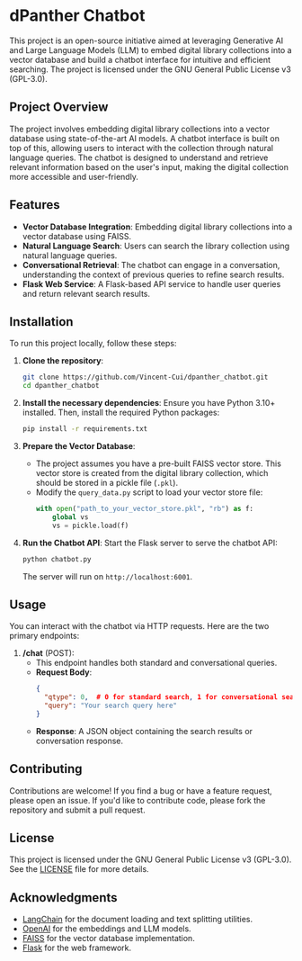 
# dPanther Chatbot

This project is an open-source initiative aimed at leveraging Generative AI and Large Language Models (LLM) to embed digital library collections into a vector database and build a chatbot interface for intuitive and efficient searching. The project is licensed under the GNU General Public License v3 (GPL-3.0).

## Project Overview

The project involves embedding digital library collections into a vector database using state-of-the-art AI models. A chatbot interface is built on top of this, allowing users to interact with the collection through natural language queries. The chatbot is designed to understand and retrieve relevant information based on the user's input, making the digital collection more accessible and user-friendly.

## Features

- **Vector Database Integration**: Embedding digital library collections into a vector database using FAISS.
- **Natural Language Search**: Users can search the library collection using natural language queries.
- **Conversational Retrieval**: The chatbot can engage in a conversation, understanding the context of previous queries to refine search results.
- **Flask Web Service**: A Flask-based API service to handle user queries and return relevant search results.

## Installation

To run this project locally, follow these steps:

1. **Clone the repository**:
   ```bash
   git clone https://github.com/Vincent-Cui/dpanther_chatbot.git
   cd dpanther_chatbot
   ```

2. **Install the necessary dependencies**:
   Ensure you have Python 3.10+ installed. Then, install the required Python packages:
   ```bash
   pip install -r requirements.txt
   ```

3. **Prepare the Vector Database**:
   - The project assumes you have a pre-built FAISS vector store. This vector store is created from the digital library collection, which should be stored in a pickle file (`.pkl`).
   - Modify the `query_data.py` script to load your vector store file:
     ```python
     with open("path_to_your_vector_store.pkl", "rb") as f:
         global vs
         vs = pickle.load(f)
     ```

4. **Run the Chatbot API**:
   Start the Flask server to serve the chatbot API:
   ```bash
   python chatbot.py
   ```
   The server will run on `http://localhost:6001`.

## Usage

You can interact with the chatbot via HTTP requests. Here are the two primary endpoints:

1. **/chat** (POST): 
   - This endpoint handles both standard and conversational queries.
   - **Request Body**:
     ```json
     {
       "qtype": 0,  # 0 for standard search, 1 for conversational search
       "query": "Your search query here"
     }
     ```
   - **Response**: A JSON object containing the search results or conversation response.

## Contributing

Contributions are welcome! If you find a bug or have a feature request, please open an issue. If you'd like to contribute code, please fork the repository and submit a pull request.

## License

This project is licensed under the GNU General Public License v3 (GPL-3.0). See the [LICENSE](LICENSE) file for more details.

## Acknowledgments

- [LangChain](https://github.com/hwchase17/langchain) for the document loading and text splitting utilities.
- [OpenAI](https://openai.com/) for the embeddings and LLM models.
- [FAISS](https://github.com/facebookresearch/faiss) for the vector database implementation.
- [Flask](https://flask.palletsprojects.com/) for the web framework.
